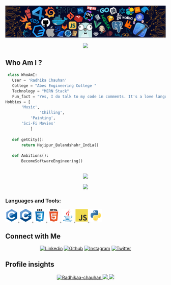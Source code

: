 ![Github Banner](banner.png)

<p align="center">
  <img src="https://readme-typing-svg.herokuapp.com?color=0d8eceF&size=30&center=true&vCenter=true&width=550&height=70&lines=Hey+There,+I'm+Radhika;I+Love+Programming;An+Open+Source+Enthusiast;Front+End+Web+Developer;Loves+To+Build+Projects;A+Problem+Solver;">
</p>


  ## Who Am I ?
 ```python
  class WhoAmI:
    User = 'Radhika Chauhan'
    College = "Abes Engineering College "
    Technology = "MERN Stack"
    Fun_fact = "Yes, I do talk to my code in comments. It's a love language!"
Hobbies = [
		'Music',
                'Chilling',
 	        'Painting',
		'Sci-Fi Movies'
			]
	
	def getCity():
		return Hajipur_Bulandshahr_India()
	
	def Ambitions():
		BecomeSoftwareEngineering()
	
 ```


<div align="center">

![](https://github-profile-summary-cards.vercel.app/api/cards/profile-details?username=Radhikaa-chauhan&theme=default)

![](https://github-readme-streak-stats.herokuapp.com/?user=Radhikaa-chauhan&theme=vue&hide_border=true)	
 <br/>
</div> 

<h3 align="left">Languages and Tools:</h3>
<p align="left"> <a href="https://www.cprogramming.com/" target="_blank" rel="noreferrer"> <img src="https://raw.githubusercontent.com/devicons/devicon/master/icons/c/c-original.svg" alt="c" width="40" height="40"/> </a> <a href="https://www.w3schools.com/cpp/" target="_blank" rel="noreferrer"> <img src="https://raw.githubusercontent.com/devicons/devicon/master/icons/cplusplus/cplusplus-original.svg" alt="cplusplus" width="40" height="40"/> </a> <a href="https://www.w3schools.com/css/" target="_blank" rel="noreferrer"> <img src="https://raw.githubusercontent.com/devicons/devicon/master/icons/css3/css3-original-wordmark.svg" alt="css3" width="40" height="40"/> </a> <a href="https://www.w3.org/html/" target="_blank" rel="noreferrer"> <img src="https://raw.githubusercontent.com/devicons/devicon/master/icons/html5/html5-original-wordmark.svg" alt="html5" width="40" height="40"/> </a> <a href="https://www.java.com" target="_blank" rel="noreferrer"> <img src="https://raw.githubusercontent.com/devicons/devicon/master/icons/java/java-original.svg" alt="java" width="40" height="40"/> </a> <a href="https://developer.mozilla.org/en-US/docs/Web/JavaScript" target="_blank" rel="noreferrer"> <img src="https://raw.githubusercontent.com/devicons/devicon/master/icons/javascript/javascript-original.svg" alt="javascript" width="40" height="40"/> </a> <a href="https://www.python.org" target="_blank" rel="noreferrer"> <img src="https://raw.githubusercontent.com/devicons/devicon/master/icons/python/python-original.svg" alt="python" width="40" height="40"/> </a> </p>

            
## Connect with Me

<p align="center">
  <a href="https://www.linkedin.com/in/radhika-chauhan-2b4821296?utm_source=share&utm_campaign=share_via&utm_content=profile&utm_medium=android_app "><img alt="Linkedin" title="Radhika Chauhan Linkedin" src="https://img.shields.io/badge/LinkedIn-0077B5?style=for-the-badge&logo=linkedin&logoColor=white"></a>
  <a href="https://github.com/Radhikaa-chauhan"><img alt="Github" title="Radhika Chauhan Github" src="https://img.shields.io/badge/GitHub-100000?style=for-the-badge&logo=github&logoColor=white"></a>
 <a href="https://www.instagram.com/_radhikaa5/"><img alt="Instagram" title="Radhika Chauhan Instagram" src="https://img.shields.io/badge/Instagram-E4405F?style=for-the-badge&logo=instagram&logoColor=white"></a>
<a href="https://x.com/Radhikacha05"><img alt="Twitter" title="Radhika Chauhan Twitter" src="https://img.shields.io/badge/Twitter-1DA1F2?style=for-the-badge&logo=twitter&logoColor=white"></a>

</p>

## Profile insights
<p align="center">
    <a href="https://github.com/">
        <img src="https://komarev.com/ghpvc/?username=Radhikaa-chauhan" alt="Radhikaa-chauhan" />
    </a>
    <a href="https://github.com/Radhikaa-chauhan">
    <img height="20" src="https://img.shields.io/github/followers/Radhikaa-chauhan?label=follow&logo=github" />
	</a>
	 <a href="https://github.com/Radhikaa-chauhan">
        <img height="20" src="https://img.shields.io/github/stars/Radhikaa-chauhan?label=stars&logo=github" />
	</a>
</p>

